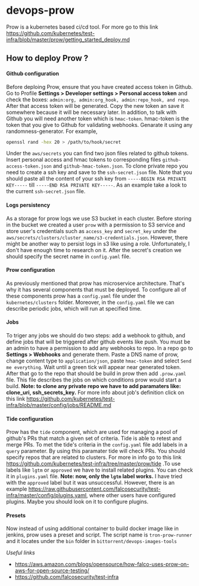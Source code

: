 # devops-prow
Prow is a kubernetes based ci/cd tool. For more go to this link https://github.com/kubernetes/test-infra/blob/master/prow/getting_started_deploy.md
## How to deploy Prow ?
#### Github configuration
Before deploing Prow, ensure that you have created access token in Github. Go to Profile __Settings > Developer settings > Personal access token__ and check the boxes: `admin:org, admin:org_hook, admin:repo_hook, and repo`. After that access token will be generated. Copy the new token an save it somewhere because it will be necessary later. In addition, to talk with Github you will need another token which is `hmac-token`. hmac-token is the token that you give to Github for validating webhooks. Genarate it using any randomness-generator. For example,
```bash
openssl rand -hex 20 > /path/to/hook/secret  
```
Under the `aws/secrets` you can find two json files related to github tokens. Insert personal access and hmac tokens to corresponding files `github-access-token.json` and `github-hmac-token.json`. To clone private repo you need to create a ssh key and save to the `ssh-secret.json` file. Note that you should paste all the content of your ssh key from `-----BEGIN RSA PRIVATE KEY-----` till `-----END RSA PRIVATE KEY-----`. As an example take a look to the current `ssh-secret.json` file.

#### Logs persistency
As a storage for prow logs we use S3 bucket in each cluster. Before storing in the bucket we created a user `prow` with a permission to S3 service and store user's credentials such as `access_key` and `secret_key` under the `aws/secrets/clusters/cluster_name/s3-credentials.json`. However, there might be another way to persist logs in s3 like using a role. Unfortunately, I don't have enough time to research on it. After the secret's creation we should specify the secret name in `config.yaml` file.

#### Prow configuration
As previously mentioned that prow has microservice architecture. That's why it has several components that must be deployed. To configure all of these components prow has a `config.yaml` file under the `kubernetes/clusters` folder. Moreover, in the `config.yaml` file we can describe periodic jobs, which will run at specified time.

#### Jobs
To triger any jobs we should do two steps: add a webhook to github, and define jobs that will be triggered after github events like push. You must be an admin to have a permission to add any webhooks to repo. In a repo go to __Settings > Webhooks__ and generate them. Paste a DNS name of prow, change content type to `application/json`, paste `hmac-token` and select `Send me everything`. Wait until a green tick will appear near generated token. After that go to the repo that should be build in prow then add `.prow.yaml` file. This file describes the jobs on which conditions prow would start a build. __Note: to clone any private repo we have to add paramaters like: clone_uri, ssh_secrets_key.__ For more info about job's definition click on this link https://github.com/kubernetes/test-infra/blob/master/config/jobs/README.md 

#### Tide configuration
Prow has the `tide` component, which are used for managing a pool of github's PRs that match a given set of criteria. Tide is able to retest and merge PRs. To met the tide's criteria in the `config.yaml` file add labels in a `query` parameter. By using this paramater tide will check PRs. You should specify repos that are related to clusters. For more in info go to this link https://github.com/kubernetes/test-infra/tree/master/prow/tide .To use labels like `lgtm` or `approved` we have to install related plugins. You can check it in `plugins.yaml` file. __Note: now, only the `lgtm` label works.__ I have tried with the `approved` label but it was unsuccessful. However, there is an example https://raw.githubusercontent.com/falcosecurity/test-infra/master/config/plugins.yaml, where other users have configured plugins. Maybe you should look on it to configure plugins.

#### Presets
Now instead of using additional container to build docker image like in jenkins, prow uses a preset and script. The script name is `tron-prow-runner` and it locates under the `bin` folder in `bittorrent/devops-images-tools`

*Useful links*
- https://aws.amazon.com/blogs/opensource/how-falco-uses-prow-on-aws-for-open-source-testing/
- https://github.com/falcosecurity/test-infra
